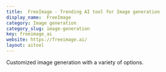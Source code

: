 ```yaml
---
title:  FreeImage - Trending AI tool for Image generation
display_name:  FreeImage
category: Image generation
category_slug: image-generation
key: freeimage_ai
website: https://freeimage.ai/
layout: aitool
---
```


Customized image generation with a variety of options.
